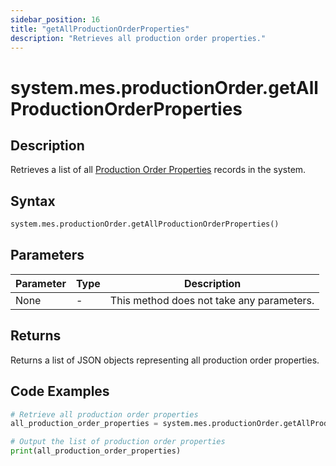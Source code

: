 ```yaml
---
sidebar_position: 16
title: "getAllProductionOrderProperties"
description: "Retrieves all production order properties."
---
```


# system.mes.productionOrder.getAllProductionOrderProperties

## Description

Retrieves a list of all [Production Order Properties](../../data-model/production-order-model/production-order-property) records in the system.

## Syntax

```python
system.mes.productionOrder.getAllProductionOrderProperties()
```

## Parameters

| Parameter | Type | Description                               |
| --------- | ---- | ----------------------------------------- |
| None      | -    | This method does not take any parameters. |

## Returns

Returns a list of JSON objects representing all production order properties.

## Code Examples

```python
# Retrieve all production order properties
all_production_order_properties = system.mes.productionOrder.getAllProductionOrderProperties()

# Output the list of production order properties
print(all_production_order_properties)
```
